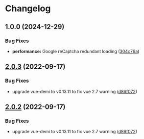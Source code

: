 # Changelog

## 1.0.0 (2024-12-29)


### Bug Fixes

* **performance:** Google reCaptcha redundant loading ([304c76a](https://github.com/DanSnow/vue-recaptcha/commit/304c76a3fe8675b3f6699820825482442e83ed58))

## [2.0.3](https://github.com/DanSnow/vue-recaptcha/compare/v2.0.2...v2.0.3) (2022-09-17)


### Bug Fixes

* upgrade vue-demi to v0.13.11 to fix vue 2.7 warning ([d86f072](https://github.com/DanSnow/vue-recaptcha/commit/d86f072e1bb620f23e03aeaf1732b80074fdc7ed))

## [2.0.2](https://github.com/DanSnow/vue-recaptcha/compare/v2.0.1...v2.0.2) (2022-09-17)


### Bug Fixes

* upgrade vue-demi to v0.13.11 to fix vue 2.7 warning ([d86f072](https://github.com/DanSnow/vue-recaptcha/commit/d86f072e1bb620f23e03aeaf1732b80074fdc7ed))
